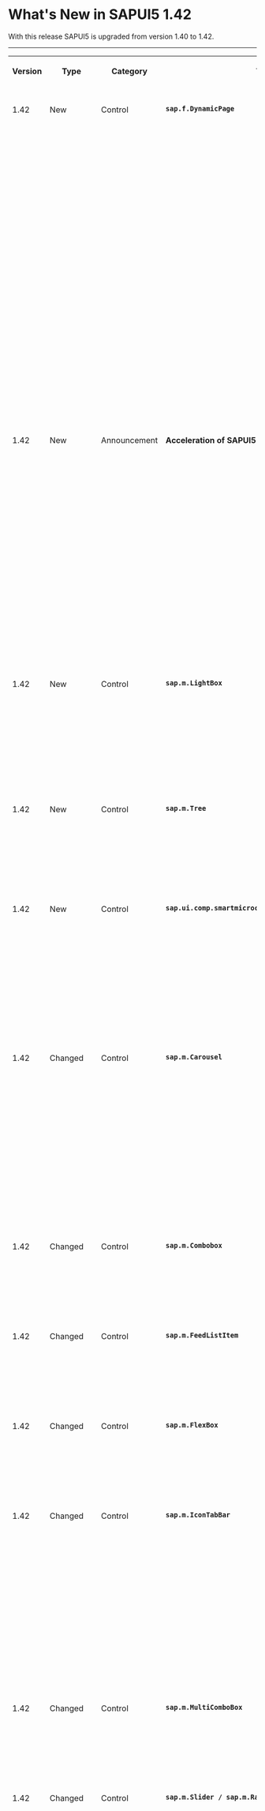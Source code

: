 <!-- loio468b05d592344ed5bcbf62c9bace2d6c -->

# What's New in SAPUI5 1.42

With this release SAPUI5 is upgraded from version 1.40 to 1.42.

****


<table>
<tr>
<th valign="top">

Version

</th>
<th valign="top">

Type

</th>
<th valign="top">

Category

</th>
<th valign="top">

Title

</th>
<th valign="top">

Description

</th>
<th valign="top">

Action

</th>
<th valign="top">

Available as of

</th>
</tr>
<tr>
<td valign="top">

1.42 

</td>
<td valign="top">

New 

</td>
<td valign="top">

Control 

</td>
<td valign="top">

**`sap.f.DynamicPage`** 

</td>
<td valign="top">

**`sap.f.DynamicPage`**

This control is an SAP Fiori 2.0 control, designed to support the basic SAP Fiori 2.0 floorplans. You can use this control as a basic layout for an app. It consists of a title, a header, content area, and a floating footer. It offers dynamic behavior when scrolling, where part of the header snaps to the title. It offers additional capabilities, such as expanding or snapping the header when clicking on the title, pinning or unpinning the header so that it always stays expanded, and more.

  
  
**Expanded Mode**

![](images/Whats_New_142_DynamicPageExpanded_b6e9d79.png "Expanded Mode")

  
  
**Collapsed Mode**

![](images/WhatsNew_142_DynamicPageSnapped_a4eb968.png "Collapsed Mode")

There is an option for displaying a footer as a toolbar with additional actions. The footer is also known as a “floating footer”, as it appears to float above the content of the page. The benefit of the new footer look-and-feel is that it is easily recognized by the end user.

![](images/WhatsNew_142_DynamicPageFooter_2f364ce.png)

For more information, see the [API Reference](https://ui5.sap.com/#/api/sap.f.DynamicPage) and the [Samples](https://ui5.sap.com/#/entity/sap.f.DynamicPage).

<sub>New•Control•Info Only•1.42</sub>

</td>
<td valign="top">

Info Only

</td>
<td valign="top">

2016-11-11

</td>
</tr>
<tr>
<td valign="top">

1.42 

</td>
<td valign="top">

New 

</td>
<td valign="top">

Announcement 

</td>
<td valign="top">

**Acceleration of SAPUI5 Cloud Deployment** 

</td>
<td valign="top">

**Acceleration of SAPUI5 Cloud Deployment**

We now deploy new versions of SAPUI5 earlier to `https://ui5.sap.com/`. As soon as a new minor version is released, it will also be available there. Check the version overview at [https://ui5.sap.com/versionoverview.html](https://ui5.sap.com/versionoverview.html). To access a specific version, for example, in SAP Web IDE, add the version number to the URL, for example, `https://ui5.sap.com/1.40.11/`. For more information, see [Variant for Bootstrapping from Content Delivery Network](../04_Essentials/variant-for-bootstrapping-from-content-delivery-network-2d3eb2f.md).

> ### Note:  
> The default version \(under `https://ui5.sap.com/`\) will always be the SAPUI5 version that is included in the SAP Business Technology Platform. This may not be the latest version!

<sub>New•Announcement•Info Only•1.42</sub>

</td>
<td valign="top">

Info Only 

</td>
<td valign="top">

2016-11-11

</td>
</tr>
<tr>
<td valign="top">

1.42 

</td>
<td valign="top">

New 

</td>
<td valign="top">

Control 

</td>
<td valign="top">

**`sap.m.LightBox`** 

</td>
<td valign="top">

**`sap.m.LightBox`**

The `LightBox` control is used to display an image in its original size. When the user clicks on a thumbnail, a `LightBox` containing the image opens in a new popup. The popup also contains a title and subtitle. For more information, see the [API Reference](https://ui5.sap.com/#/api/sap.m.LightBox) and the [Samples](https://ui5.sap.com/#/entity/sap.m.LightBox).

![](images/WhatsNew_142_LightBox_5a6da1a.png)

<sub>New•Control•Info Only•1.42</sub>

</td>
<td valign="top">

Info Only 

</td>
<td valign="top">

2016-11-11

</td>
</tr>
<tr>
<td valign="top">

1.42 

</td>
<td valign="top">

New 

</td>
<td valign="top">

Control 

</td>
<td valign="top">

**`sap.m.Tree`** 

</td>
<td valign="top">

**`sap.m.Tree`**

The `Tree` control provides a tree structure for displaying data in a hierarchy. Since it extends `sap.m.ListBase`, it provides many of the same features already known from `sap.m.List`. For more information, see the [API Reference](https://ui5.sap.com/#/api/sap.m.Tree) and the [Samples](https://ui5.sap.com/#/entity/sap.m.Tree).

<sub>New•Control•Info Only•1.42</sub>

</td>
<td valign="top">

Info Only 

</td>
<td valign="top">

2016-11-11

</td>
</tr>
<tr>
<td valign="top">

1.42 

</td>
<td valign="top">

New 

</td>
<td valign="top">

Control 

</td>
<td valign="top">

**`sap.ui.comp.smartmicrochart.SmartRadialMicroChart`** 

</td>
<td valign="top">

**`sap.ui.comp.smartmicrochart.SmartRadialMicroChart`**

The `SmartRadialMicroChart` control has been added to the `SmartMicroChart` container in `sap.ui.comp` library. The control analyzes the metadata document of an OData service for the specified entity set and renders the respective `RadialMicroChart` control for its visualization. As in other `SmartMicroCharts`, the `SmartRadialMicroChart` control uses the OData metadata annotations to determine the binding paths and values inside the chart. For more information, see the [API Reference](https://ui5.sap.com/#/api/sap.ui.comp.smartmicrochart.SmartRadialMicroChart) and the [Samples](https://ui5.sap.com/#/entity/sap.ui.comp.smartmicrochart.SmartRadialMicroChart).

<sub>New•Control•Info Only•1.42</sub>

</td>
<td valign="top">

Info Only 

</td>
<td valign="top">

2016-11-11

</td>
</tr>
<tr>
<td valign="top">

1.42 

</td>
<td valign="top">

Changed 

</td>
<td valign="top">

Control 

</td>
<td valign="top">

**`sap.m.Carousel`** 

</td>
<td valign="top">

**`sap.m.Carousel`**

The `Carousel` control has two enhancements.

-   The enumeration `CarouselArrowsPlacement` determines where the arrows will be placed \(on the sides of the content or on the sides of the page indicator\).

-   The page indicator now shows numbers instead of bullets, when the number of items in the `Carousel` is above nine.


![](images/WhatsNew_142_Carousel_a698aa6.png)

For more information, see the [API Reference](https://ui5.sap.com/#/api/sap.m.Carousel/methods/getArrowsPlacement) and the [Sample](https://ui5.sap.com/#/entity/sap.m.Carousel/sample/sap.m.sample.CarouselWithDisplayOptions).

<sub>Changed•Control•Info Only•1.42</sub>

</td>
<td valign="top">

Info Only 

</td>
<td valign="top">

2016-11-11

</td>
</tr>
<tr>
<td valign="top">

1.42 

</td>
<td valign="top">

Changed 

</td>
<td valign="top">

Control 

</td>
<td valign="top">

**`sap.m.Combobox`** 

</td>
<td valign="top">

**`sap.m.Combobox`**

The `Combobox` control now automatically scrolls to the selected element, so that the user sees the element selected in the initial dropdown box, which may not be visible in large dropdown boxes.

<sub>Changed•Control•Info Only•1.42</sub>

</td>
<td valign="top">

Info Only 

</td>
<td valign="top">

2016-11-11

</td>
</tr>
<tr>
<td valign="top">

1.42 

</td>
<td valign="top">

Changed 

</td>
<td valign="top">

Control 

</td>
<td valign="top">

**`sap.m.FeedListItem`** 

</td>
<td valign="top">

**`sap.m.FeedListItem`**

The `FeedListItem` control now incorporates the `sap.m.FormattedText` control that allows HTML-formatted text to be displayed. For more information, see the [API Reference](https://ui5.sap.com/#/api/sap.m.FeedListItem) and the [Samples](https://ui5.sap.com/#/entity/sap.m.FeedListItem).

<sub>Changed•Control•Info Only•1.42</sub>

</td>
<td valign="top">

Info Only 

</td>
<td valign="top">

2016-11-11

</td>
</tr>
<tr>
<td valign="top">

1.42 

</td>
<td valign="top">

Changed 

</td>
<td valign="top">

Control 

</td>
<td valign="top">

**`sap.m.FlexBox`** 

</td>
<td valign="top">

**`sap.m.FlexBox`**

The render type `Bare` has been added to the `FlexBox` control. It allows flex items to be rendered without a wrapping HTML tag. For more information, see the [API Reference](https://ui5.sap.com/#/api/sap.m.FlexRendertype) and the [Sample](https://ui5.sap.com/#/entity/sap.m.FlexBox/sample/sap.m.sample.FlexBoxRenderType).

<sub>Changed•Control•Info Only•1.42</sub>

</td>
<td valign="top">

Info Only 

</td>
<td valign="top">

2016-11-11

</td>
</tr>
<tr>
<td valign="top">

1.42 

</td>
<td valign="top">

Changed 

</td>
<td valign="top">

Control 

</td>
<td valign="top">

**`sap.m.IconTabBar`** 

</td>
<td valign="top">

**`sap.m.IconTabBar`**

The `IconTabBar` control has two enhancements:

-   `headerMode` has a new value called `Inline`. This mode displays the text and the count in one row.

-   `showOverflowSelectList` can be enabled when you have a large number of tabs and cannot display them all at once. When this property is set, all tabs that cannot be shown are added to an overflow list.


For more information, see the API Reference for [sap.m.IconTabHeaderMode](https://ui5.sap.com/#/api/sap.m.IconTabHeaderMode) and [sap.m.IconTabBar.getShowOverflowSelectList](https://ui5.sap.com/#/api/sap.m.IconTabBar/methods/getShowOverflowSelectList), and the samples [Overflow Select List](https://ui5.sap.com/#/entity/sap.m.IconTabBar/sample/sap.m.sample.IconTabBarOverflowSelectList) and [Inline Mode](https://ui5.sap.com/#/entity/sap.m.IconTabBar/sample/sap.m.sample.IconTabBarInlineMode).

<sub>Changed•Control•Info Only•1.42</sub>

</td>
<td valign="top">

Info Only 

</td>
<td valign="top">

2016-11-11

</td>
</tr>
<tr>
<td valign="top">

1.42 

</td>
<td valign="top">

Changed 

</td>
<td valign="top">

Control 

</td>
<td valign="top">

**`sap.m.MultiComboBox`** 

</td>
<td valign="top">

**`sap.m.MultiComboBox`**

We have implemented touch support on mobile devices for the `MultiComboBox` control. The behavior of the control is now aligned with other similar controls such as `Select` and `ComboBox`.

<sub>Changed•Control•Info Only•1.42</sub>

</td>
<td valign="top">

Info Only 

</td>
<td valign="top">

2016-11-11

</td>
</tr>
<tr>
<td valign="top">

1.42 

</td>
<td valign="top">

Changed 

</td>
<td valign="top">

Control 

</td>
<td valign="top">

**`sap.m.Slider / sap.m.RangeSlider`** 

</td>
<td valign="top">

**`sap.m.Slider / sap.m.RangeSlider`**

These controls have two new properties:

-   `inputsAsTooltips` adds an input field above the slider handle. This enables users to directly enter the desired `Slider` value.

-   `showAdvancedTooltip` when enabled, the handle will always display the slider value as a tooltip.


For more information, see the [API Reference](https://ui5.sap.com/#/api/sap.m.Slider/methods/getInputsAsTooltips) and the [Sample](https://ui5.sap.com/#/entity/sap.m.Slider/sample/sap.m.sample.Slider).

<sub>Changed•Control•Info Only•1.42</sub>

</td>
<td valign="top">

Info Only 

</td>
<td valign="top">

2016-11-11

</td>
</tr>
<tr>
<td valign="top">

1.42 

</td>
<td valign="top">

Changed 

</td>
<td valign="top">

Control 

</td>
<td valign="top">

**`sap.m.ObjectListItem / sap.m.ObjectHeader`** 

</td>
<td valign="top">

**`sap.m.ObjectListItem / sap.m.ObjectHeader`**

These controls can now display all markers of type `sap.m.ObjectMarker` with the use of a new `marker` aggregation. The possible values are `Flagged`, `Favorite`, `Locked`, `Draft`, and `Unsaved`. For more information, see the API Reference for [sap.m.ObjectListItem](https://ui5.sap.com/#/api/sap.m.ObjectListItem) and [sap.m.ObjectHeader](https://ui5.sap.com/#/api/sap.m.ObjectHeader), and the samples [Object List Item - Markers Aggregation](https://ui5.sap.com/#/entity/sap.m.ObjectListItem/sample/sap.m.sample.ObjectListItemMarkers) and [Object Header - Markers Aggregation](https://ui5.sap.com/#/entity/sap.m.ObjectHeader/sample/sap.m.sample.ObjectHeaderMarkers).

<sub>Changed•Control•Info Only•1.42</sub>

</td>
<td valign="top">

Info Only 

</td>
<td valign="top">

2016-11-11

</td>
</tr>
<tr>
<td valign="top">

1.42 

</td>
<td valign="top">

Changed 

</td>
<td valign="top">

Control 

</td>
<td valign="top">

**`sap.m.ObjectMarker`** 

</td>
<td valign="top">

With the use of a new `additionalInfo` property, you can now add descriptive text next to the displayed marker, for example *Locked by User*. For more information, see [API Reference](https://ui5.sap.com/#/api/sap.m.ObjectMarker).

<sub>Changed•Control•Info Only•1.42</sub>

</td>
<td valign="top">

Info Only 

</td>
<td valign="top">

2016-11-11

</td>
</tr>
<tr>
<td valign="top">

1.42 

</td>
<td valign="top">

Changed 

</td>
<td valign="top">

Control 

</td>
<td valign="top">

**`sap.m.UploadCollection`** 

</td>
<td valign="top">

**`sap.m.UploadCollection`**

The `UploadCollection` control has the following new properties:

-   `uploadButtonInvisible`: With this new property, you can make the *Upload* button invisible in your application if you want to prevent the user from uploading a file, either in the instant upload or in the upload pending scenario of the `UploadCollection` control.

-   `terminationEnabled`: With this new property, you can make the *Terminate Upload* button invisible in your application if you want to prevent the user from terminating an instant upload in the `UploadCollection` control.


For more information, see the [API Reference](https://ui5.sap.com/#/api/sap.m.UploadCollection) and the [Samples](https://ui5.sap.com/#/entity/sap.m.UploadCollection).

<sub>Changed•Control•Info Only•1.42</sub>

</td>
<td valign="top">

Info Only 

</td>
<td valign="top">

2016-11-11

</td>
</tr>
<tr>
<td valign="top">

1.42 

</td>
<td valign="top">

Changed 

</td>
<td valign="top">

Control 

</td>
<td valign="top">

**`sap.m.ViewSettingsDialog`** 

</td>
<td valign="top">

**`sap.m.ViewSettingsDialog`**

You can now customize the search behavior in the filter details page with the use of the new property `filterSearchOperator` with the possible values `Contains`, `Equals`, and `Starts With`. There is also a new method `setFilterSearchCallback` that can set a custom filter callback if the predefined filters are not sufficient. For more information, see the [API Reference](https://ui5.sap.com/#/api/sap.m.ViewSettingsDialog) and the [Sample](https://ui5.sap.com/#/entity/sap.m.ViewSettingsDialog/sample/sap.m.sample.ViewSettingsDialogCustomFilterDetails).

<sub>Changed•Control•Info Only•1.42</sub>

</td>
<td valign="top">

Info Only 

</td>
<td valign="top">

2016-11-11

</td>
</tr>
<tr>
<td valign="top">

1.42 

</td>
<td valign="top">

Changed 

</td>
<td valign="top">

Control 

</td>
<td valign="top">

**`sap.suite.ui.commons.ProcessFlow`** 

</td>
<td valign="top">

**`sap.suite.ui.commons.ProcessFlow`**

In the `ProcessFlow` control, the new status `Critical` has been implemented. This status can be used when a critical issue occurrsed in the current process. The new status that fulfills this condition is called `Critical` and it is associated with the process flow node. For more information, see the [API Reference](https://ui5.sap.com/#/api/sap.suite.ui.commons.ProcessFlowNodeState) and the [Sample](https://ui5.sap.com/#/entity/sap.suite.ui.commons.ProcessFlow/sample/sap.suite.ui.commons.sample.ProcessFlow).

<sub>Changed•Control•Info Only•1.42</sub>

</td>
<td valign="top">

Info Only 

</td>
<td valign="top">

2016-11-11

</td>
</tr>
<tr>
<td valign="top">

1.42 

</td>
<td valign="top">

Changed 

</td>
<td valign="top">

Control 

</td>
<td valign="top">

**`sap.suite.ui.microchart`** 

</td>
<td valign="top">

**`sap.suite.ui.microchart`**

Tooltip enhancement for all controls in the **`sap.suite.ui.microchart`** library: To get the tooltip to also be visible when micro charts are created from template methods, retrieving and displaying the tooltip is now independent from the method in which the micro chart was created. For more information, see the [API Reference](https://ui5.sap.com/#/api/sap.ui.comp.smartmicrochart.SmartMicroChart) and the [Samples](https://ui5.sap.com/#/entity/sap.ui.comp.smartmicrochart.SmartMicroChart).

<sub>Changed•Control•Info Only•1.42</sub>

</td>
<td valign="top">

Info Only 

</td>
<td valign="top">

2016-11-11

</td>
</tr>
<tr>
<td valign="top">

1.42 

</td>
<td valign="top">

Changed 

</td>
<td valign="top">

Control 

</td>
<td valign="top">

**`sap.suite.ui.microchart.ComparisonMicroChart`** 

</td>
<td valign="top">

**`sap.suite.ui.microchart.ComparisonMicroChart`**

You can now set minimum and maximum values for the `ComparisonMicroChart` control. By setting these values, an application can define a fixed size for the measurement scale to get an optimized representation of the compared values. For more information, see the [API Reference](https://ui5.sap.com/#/api/sap.suite.ui.microchart.ComparisonMicroChartMinMax) and the [Sample](https://ui5.sap.com/#/entity/sap.suite.ui.microchart.ComparisonMicroChart/sample/sap.suite.ui.microchart.sample.ComparisonMicroChartMinMax).

<sub>Changed•Control•Info Only•1.42</sub>

</td>
<td valign="top">

Info Only 

</td>
<td valign="top">

2016-11-11

</td>
</tr>
<tr>
<td valign="top">

1.42 

</td>
<td valign="top">

Changed 

</td>
<td valign="top">

Control 

</td>
<td valign="top">

**`sap.ui.comp.smartfield.SmartField`** 

</td>
<td valign="top">

**`sap.ui.comp.smartfield.SmartField`**

For improved performance, you can now use the `fetchValueListReadOnly` property if you want to prevent the value help from being requested for a read-only `SmartField` control. To use this property, you have to maintain the `com.sap.vocabularies.Common.v1.Text` annotation . For more information, see [sap.ui.comp](../10_More_About_Controls/sap-ui-comp-0cbbeba.md), the [API Reference](https://ui5.sap.com/#/api/sap.ui.comp.smartfield.SmartField), and the [Samples](https://ui5.sap.com/#/entity/sap.ui.comp.smartfield.SmartField).

<sub>Changed•Control•Info Only•1.42</sub>

</td>
<td valign="top">

Info Only 

</td>
<td valign="top">

2016-11-11

</td>
</tr>
<tr>
<td valign="top">

1.42 

</td>
<td valign="top">

Changed 

</td>
<td valign="top">

Control 

</td>
<td valign="top">

**`sap.ui.comp.smartmicrochart.SmartMicroChart`** 

</td>
<td valign="top">

**`sap.ui.comp.smartmicrochart.SmartMicroChart`**

The qualifier for the `UI.Chart` annotation term has been added to the `SmartMicroChart` control to support multiple `UI.Chart` annotations for an OData service. Depending on the qualifiers, you can now separate these multiple annotations and handle the different OData annotations in this control.

<sub>Changed•Control•Info Only•1.42</sub>

</td>
<td valign="top">

Info Only 

</td>
<td valign="top">

2016-11-11

</td>
</tr>
<tr>
<td valign="top">

1.42 

</td>
<td valign="top">

Changed 

</td>
<td valign="top">

Control 

</td>
<td valign="top">

**`sap.ui.layout.BlockLayout`** 

</td>
<td valign="top">

**`sap.ui.layout.BlockLayout`**

The `BlockLayout` control has been updated to comply to the new SAP Fiori 2.0 design. The color schemes for `Mixed`, `Bright`, and `Accent` have been updated to the new design. For more information, see the [Sample](https://ui5.sap.com/#/entity/sap.ui.layout.BlockLayout/sample/sap.ui.layout.sample.BlockLayoutDefault).

<sub>Changed•Control•Info Only•1.42</sub>

</td>
<td valign="top">

Info Only 

</td>
<td valign="top">

2016-11-11

</td>
</tr>
<tr>
<td valign="top">

1.42 

</td>
<td valign="top">

Changed 

</td>
<td valign="top">

Control 

</td>
<td valign="top">

**Visual Interaction toolkit \(`sap.ui.vk` library\)** 

</td>
<td valign="top">

**Visual Interaction toolkit \(`sap.ui.vk` library\)**

Improved controls for the **Visual Interaction toolkit \(`sap.ui.vk` library\)**:

-   The library now includes initial support for "Smart 2D" files \(2D VDS models\).

-   Redlining controls were improved for redlining drawing and rendering. For more information, see [API Reference: `sap.ui.vk`](https://ui5.sap.com/#/api/sap.ui.vk). 

-   `sap.ui.vk.Loco`: The `Loco` control has been updated to improve the handling of redlining gestures. For more information, see [API Reference: `sap.ui.vk.Loco`](https://ui5.sap.com/#/api/sap.ui.vk.Loco).


<sub>Changed•Control•Info Only•1.42</sub>

</td>
<td valign="top">

Info Only 

</td>
<td valign="top">

2016-11-11

</td>
</tr>
<tr>
<td valign="top">

1.42 

</td>
<td valign="top">

Changed 

</td>
<td valign="top">

Control 

</td>
<td valign="top">

**`sap.uxap.ObjectPageLayout`** 

</td>
<td valign="top">

**`sap.uxap.ObjectPageLayout`**

You can set the footer with the footer aggregation and toggle its visibility using the `showFooter` property. The footer is slightly transparent, showing the underlying content and is used to provide additional actions. This aligns the `Object Page` control with the SAP Fiori 2.0 design concepts. For more information, see the [API Reference](https://ui5.sap.com/#/api/sap.uxap.ObjectPageLayout/methods/getFooter) and the [Sample](https://ui5.sap.com/#/entity/sap.uxap.ObjectPageLayout/sample/sap.uxap.sample.ObjectPageOnJSON).

<sub>Changed•Control•Info Only•1.42</sub>

</td>
<td valign="top">

Info Only 

</td>
<td valign="top">

2016-11-11

</td>
</tr>
<tr>
<td valign="top">

1.42 

</td>
<td valign="top">

Changed 

</td>
<td valign="top">

Feature 

</td>
<td valign="top">

**Behavior-Driven Development with Gherkin** 

</td>
<td valign="top">

**Behavior-Driven Development with Gherkin**

SAPUI5 now supports behavior-driven development \(BDD\) with Gherkin. Gherkin allows you to write feature files that get translated into executable regression tests. So you can keep your documentation and specification in sync with the actual implementation in your application. It integrates seamlessly with OPA5 and you can completely reuse your OPA and page objects. You only need to translate an OPA journey to a feature file. For more information, see [Behavior-driven Development with Gherkin](../04_Essentials/behavior-driven-development-with-gherkin-45ac9f1.md), the [API Reference](https://ui5.sap.com/#/api/sap.ui.test.gherkin), and the [Samples](https://ui5.sap.com/#/entity/sap.ui.test.gherkin). 

<sub>Changed•Control•Info Only•1.42</sub>

</td>
<td valign="top">

Info Only 

</td>
<td valign="top">

2016-11-11

</td>
</tr>
<tr>
<td valign="top">

1.42 

</td>
<td valign="top">

Changed 

</td>
<td valign="top">

Feature 

</td>
<td valign="top">

**Enhancements for the SAP Fiori 2.0 Design** 

</td>
<td valign="top">

**Enhancements for the SAP Fiori 2.0 Design**

-   New theme *Belize Deep*: The SAP Fiori 2.0 design now supports a new dark flavor of the Belize theme, called Belize Deep. It can be enabled with parameter `sap_belize_plus`.

-   New library `sap.f`: This library contains new controls built especially for SAP Fiori 2.0, for example`sap.m.DynamicPage`.

-   Floating footer toolbar: The `sap.uxap.ObjectPageLayout` and `sap.m.Page` controls are enhanced with the new floating footer. The new `sap.f.DynamicPage` control comes with this feature by default.


<sub>Changed•Feature•Info Only•1.42</sub>

</td>
<td valign="top">

Info Only 

</td>
<td valign="top">

2016-11-11

</td>
</tr>
<tr>
<td valign="top">

1.42 

</td>
<td valign="top">

Changed 

</td>
<td valign="top">

Feature 

</td>
<td valign="top">

**SAPUI5 OData V4 Model** 

</td>
<td valign="top">

**SAPUI5 OData V4 Model**

The new version of the SAPUI5 OData V4 model introduces the following features:

-   Deleting entries

-   Loading annotation files


> ### Restriction:  
> Due to the limited feature scope of this version of the SAPUI5 OData V4 model, check that all required features are in place before developing applications. Double check the detailed documentation of the features, as certain parts of a feature may be missing although you might expect these parts as given. While we aimed at being compatible with existing controls, some controls might not work due to small incompatibilities compared to `sap.ui.model.odata.(v2.)ODataModel`, or due to missing features in the model \(like tree binding\). The interface for applications has been changed for easier and more efficient use of the model. For a summary of these changes, see [Changes Compared to OData V2 Model](../04_Essentials/changes-compared-to-odata-v2-model-abd4d7c.md).

For more information, see [OData V4 Model](../04_Essentials/odata-v4-model-5de13cf.md), the [API Reference](https://ui5.sap.com/#/api/sap.ui.model.odata.v4), and the [Samples](https://ui5.sap.com/#/entity/sap.ui.model.odata.v4.ODataModel).

<sub>Changed•Feature•Info Only•1.42</sub>

</td>
<td valign="top">

Info Only 

</td>
<td valign="top">

2016-11-11

</td>
</tr>
<tr>
<td valign="top">

1.42 

</td>
<td valign="top">

Changed 

</td>
<td valign="top">

Feature 

</td>
<td valign="top">

**One Page Acceptance Tests \(OPA5\)** 

</td>
<td valign="top">

**One Page Acceptance Tests \(OPA5\)**

-   `waitFor` statements in actions and automatic waiting: When writing custom actions you can now add `waitFor` statements inside the `action` and they will be executed before the `success` callback. This allows you to have complex reuse actions that interact with multiple controls.

    There is a new entry `autoWait` in the `sap.ui.test.Opa.config`.

    ```
    Opa5.extendConfig({
            autoWait: true
        });
    
    ```

    If it is set to `true`, every `waitFor` statement will execute extra checks before executing an `action` or `success` to see if the UI is in a stable state. For example, there is automatic waiting for `XMLHttpRequests` \(request to your server\). OPA will not continue before those requests are done. It also works with a mock server that has a delay. For more information, see [API Reference: `sap.ui.test.Opa5.waitFor`](https://ui5.sap.com/#/api/sap.ui.test.Opa5/methods/waitFor).

-   New matcher `sap.ui.test.matchers.I18NText`: The `I18NText` matcher checks if a control property has the same value as a text from an i18n file. It also checks that the key is in the property file. This allows you to catch all your typos and make your tests independent from the browsers language. For more information, see the [API Reference](https://ui5.sap.com/#/api/sap.ui.test.matchers.I18NText) and the [Samples](https://ui5.sap.com/#/entity/sap.ui.test.matchers.I18NText).

-   Improved troubleshooting: When OPA encounters a timeout, it collects the most recent logs logged under the `sap.ui.test` namespace and puts it in the test's failure message. All parameters of the `waitFor` method are now validated up front to immediately cause the test to fail if there is a typo.

-   Slowing down the execution: You can now use the new URL parameter `paExecutionDelay` to pass on `myOpaTest.qunit.html?opaExecutionDelay=700` to every OPA test. This means there will be a pause for 700 milliseconds before a new `waitFor` statement is executed. It helps when troubleshooting or if you want to watch OPA clicking through your application because it might be too fast to follow. There is also a dropdown list with three predefined values in your QUnit site.

    ![](images/WhatsNew_142_OPA_08dd0be.png)


<sub>Changed•Feature•Info Only•1.42</sub>

</td>
<td valign="top">

Info Only 

</td>
<td valign="top">

2016-11-11

</td>
</tr>
<tr>
<td valign="top">

1.42 

</td>
<td valign="top">

Changed 

</td>
<td valign="top">

Feature 

</td>
<td valign="top">

**Navigation and Routing** 

</td>
<td valign="top">

**Navigation and Routing**

You can now use the `title` property for targets and a `titleTarget` for routes in the routing configuration to change the displayed title of an app. For more information, see [Using the title Property in Targets](../04_Essentials/using-the-title-property-in-targets-1238d70.md).

<sub>Changed•Feature•Info Only•1.42</sub>

</td>
<td valign="top">

Info Only 

</td>
<td valign="top">

2016-11-11

</td>
</tr>
<tr>
<td valign="top">

1.42 

</td>
<td valign="top">

Changed 

</td>
<td valign="top">

Feature 

</td>
<td valign="top">

**New Icons** 

</td>
<td valign="top">

**New Icons**

We have 10 new icons - check out the [Icon Explorer](https://ui5.sap.com/test-resources/sap/m/demokit/iconExplorer/webapp/index.html) in the Demo Kit for details.

<sub>Changed•Feature•Info Only•1.42</sub>

</td>
<td valign="top">

Info Only 

</td>
<td valign="top">

2016-11-11

</td>
</tr>
<tr>
<td valign="top">

1.42 

</td>
<td valign="top">

Changed 

</td>
<td valign="top">

SAP Fiori Elements 

</td>
<td valign="top">

**SAP Fiori Elements** 

</td>
<td valign="top">

**SAP Fiori Elements**

**List Report and Object Page**

General Features:

-   Performance improvements

    Various changes were implemented to improve the overall performance of applications using the templates for the list report and object page.

-   Action control

    You can now control the display of actions. Based on a condition specified in the back-end system, actions can be hidden on the page header level, hidden for inline actions within a table, and disabled when in the toolbar of a table.

    In addition, you can now specify that a user must select at least one item before a particular action is enabled. This functionality is available for actions that trigger a back-end call through the OData service \(function import\).

-   Extension points for custom actions

    You can now use extension points to add custom actions to the list report and the object page.

-   Extension points for determining actions

    You can now use extension points to add a determining action button to the footer of the list report and the object page.

    The following extension points are available for determining actions:

    -   List report: `<Project Name>.ext.controller.ListReportExtension`

    -   Object page: `<Project Name>.ext.controller.DetailsExtension`


-   Smart micro charts in tables

    You can now add a `SmartMicroChart` control to a column within a `SmartTable` control in both the list report and the object page. For example, you may wish to show sales data in chart form for each product in the list report.

-   Enhanced message and error handling

    Message and error handling has been enhanced to improve the usability of the application. A message popover now opens automatically if errors are present when a user saves.


Object Page View

-   Hide or show the `create` action for related entities \(with creatable-path annotation\)

    You can now hide or show the `create` action for entities related to the selected object \(entity\) based on certain conditions set up in your back-end system. For example, you may wish to prevent users from adding a product description after the product has been archived.

-   Actions in smart chart toolbar

    You can now add action buttons to the toolbar of a smart chart on the object page. These actions can be of a type in which a call to the back end is triggered \(`UI.DataFieldForAction`\), or intent-based navigation to another page \(`UI.DataFieldForIntentBasedNavigation`\). For example, you may wish to add a link to an app that is related to the data set shown in the table.


**Overview Page**

Overview pages have been enhanced with the following features:

-   **Changes in stack cards**: With this enhancement, the number of stack cards you can display in an overview page is no longer limited to just 20. We've also added a *View All* link to enable the easy viewing of all the cards stacked. The header for `category` has now been replaced and instead you can now enter a title and description of the card. Also, the place holder of the card has changed and the stack card title can now include a link.

-   **Formatting numbers, date, or time**: Instead of having values rounded up to the next whole integer, the value parameter now supports two decimal points behind the value separator. For dates, you can also enable or disable the relative date format. Timestamp information has also been removed from the card.

-   **Card layout**: To enhance user experience, we've changed the look and feel of the basic card layout by adding a new target parameter to the card itself.


<sub>Changed•SAP Fiori Elements•Info Only•1.42</sub>

</td>
<td valign="top">

Info Only 

</td>
<td valign="top">

2016-11-11

</td>
</tr>
<tr>
<td valign="top">

1.42 

</td>
<td valign="top">

Deprecated 

</td>
<td valign="top">

Control 

</td>
<td valign="top">

**`sap.suite.ui.commons`** 

</td>
<td valign="top">

**`sap.suite.ui.commons`**

The `HeaderCell` and `HeaderCellItem` controls have been deprecated with this release in `sap.suite.ui.commons` library. Please use other container controls instead \(such as `sap.m.VBox` or `sap.m.HBox`\).

<sub>Deprecated•Control•Info Only•1.42</sub>

</td>
<td valign="top">

Info Only 

</td>
<td valign="top">

2016-11-11

</td>
</tr>
<tr>
<td valign="top">

1.42 

</td>
<td valign="top">

Deprecated 

</td>
<td valign="top">

Control 

</td>
<td valign="top">

**`sap.ui.comp.navpopover.SemanticObjectController`** 

</td>
<td valign="top">

**`sap.ui.comp.navpopover.SemanticObjectController`**

The `prefetchNavigationTargets` property and the `prefetchDone` event of `sap.ui.comp.navpopover.SemanticObjectController`, which is used in the `sap.ui.comp.navpopover.SmartLink` control, have been deprecated since the navigation target behavior for the `SmartLink` control has been changed to improve performance.

<sub>Deprecated•Control•Info Only•1.42</sub>

</td>
<td valign="top">

Info Only 

</td>
<td valign="top">

2016-11-11

</td>
</tr>
<tr>
<td valign="top">

1.42 

</td>
<td valign="top">

Changed 

</td>
<td valign="top">

User Documentation 

</td>
<td valign="top">

**QUnit Testing Documentation** 

</td>
<td valign="top">

**QUnit Testing Documentation**

The documentation for QUnit testing has been updated and aligned with the new QUnit 2.0 API. All code samples have been replaced to match the new syntax: [Unit Testing with QUnit](../04_Essentials/unit-testing-with-qunit-09d145c.md).

We have updated the following tutorials:

-   [Data Binding Tutorial](../03_Get-Started/data-binding-tutorial-e531093.md)

-   [Walkthrough Tutorial \(JavaScript\)](../03_Get-Started/walkthrough-tutorial-javascript-3da5f4b.md)


<sub>Changed•User Documentation•Info Only•1.42</sub>

</td>
<td valign="top">

Info Only 

</td>
<td valign="top">

2016-11-11

</td>
</tr>
</table>

**Related Information**  


[What's New in SAPUI5 1.127](what-s-new-in-sapui5-1-127-e5e1317.md "With this release SAPUI5 is upgraded from version 1.126 to 1.127.")

[What's New in SAPUI5 1.126](what-s-new-in-sapui5-1-126-1d98116.md "With this release SAPUI5 is upgraded from version 1.125 to 1.126.")

[What's New in SAPUI5 1.125](what-s-new-in-sapui5-1-125-9d87044.md "With this release SAPUI5 is upgraded from version 1.124 to 1.125.")

[What's New in SAPUI5 1.124](what-s-new-in-sapui5-1-124-7f77c3f.md "With this release SAPUI5 is upgraded from version 1.123 to 1.124.")

[What's New in SAPUI5 1.123](what-s-new-in-sapui5-1-123-9d00ac7.md "With this release SAPUI5 is upgraded from version 1.122 to 1.123.")

[What's New in SAPUI5 1.122](what-s-new-in-sapui5-1-122-5d078da.md "With this release SAPUI5 is upgraded from version 1.121 to 1.122.")

[What's New in SAPUI5 1.121](what-s-new-in-sapui5-1-121-91a4a2f.md "With this release SAPUI5 is upgraded from version 1.120 to 1.121.")

[What's New in SAPUI5 1.120](what-s-new-in-sapui5-1-120-2359b63.md "With this release SAPUI5 is upgraded from version 1.119 to 1.120.")

[What's New in SAPUI5 1.119](what-s-new-in-sapui5-1-119-0b1903a.md "With this release SAPUI5 is upgraded from version 1.118 to 1.119.")

[What's New in SAPUI5 1.118](what-s-new-in-sapui5-1-118-3eecbde.md "With this release SAPUI5 is upgraded from version 1.117 to 1.118.")

[What's New in SAPUI5 1.117](what-s-new-in-sapui5-1-117-029d3b4.md "With this release SAPUI5 is upgraded from version 1.116 to 1.117.")

[What's New in SAPUI5 1.116](what-s-new-in-sapui5-1-116-ebd6f34.md "With this release SAPUI5 is upgraded from version 1.115 to 1.116.")

[What's New in SAPUI5 1.115](what-s-new-in-sapui5-1-115-409fde8.md "With this release SAPUI5 is upgraded from version 1.114 to 1.115.")

[What's New in SAPUI5 1.114](what-s-new-in-sapui5-1-114-890fce1.md "With this release SAPUI5 is upgraded from version 1.113 to 1.114.")

[What's New in SAPUI5 1.113](what-s-new-in-sapui5-1-113-a9553fe.md "With this release SAPUI5 is upgraded from version 1.112 to 1.113.")

[What's New in SAPUI5 1.112](what-s-new-in-sapui5-1-112-34afc69.md "With this release SAPUI5 is upgraded from version 1.111 to 1.112.")

[What's New in SAPUI5 1.111](what-s-new-in-sapui5-1-111-7a67837.md "With this release SAPUI5 is upgraded from version 1.110 to 1.111.")

[What's New in SAPUI5 1.110](what-s-new-in-sapui5-1-110-71a855c.md "With this release SAPUI5 is upgraded from version 1.109 to 1.110.")

[What's New in SAPUI5 1.109](what-s-new-in-sapui5-1-109-3264bd2.md "With this release SAPUI5 is upgraded from version 1.108 to 1.109.")

[What's New in SAPUI5 1.108](what-s-new-in-sapui5-1-108-66e33f0.md "With this release SAPUI5 is upgraded from version 1.107 to 1.108.")

[What's New in SAPUI5 1.107](what-s-new-in-sapui5-1-107-d4ff916.md "With this release SAPUI5 is upgraded from version 1.106 to 1.107.")

[What's New in SAPUI5 1.106](what-s-new-in-sapui5-1-106-5b497b0.md "With this release SAPUI5 is upgraded from version 1.105 to 1.106.")

[What's New in SAPUI5 1.105](what-s-new-in-sapui5-1-105-4d6c00e.md "With this release SAPUI5 is upgraded from version 1.104 to 1.105.")

[What's New in SAPUI5 1.104](what-s-new-in-sapui5-1-104-69e567c.md "With this release SAPUI5 is upgraded from version 1.103 to 1.104.")

[What's New in SAPUI5 1.103](what-s-new-in-sapui5-1-103-0e98c76.md "With this release SAPUI5 is upgraded from version 1.102 to 1.103.")

[What's New in SAPUI5 1.102](what-s-new-in-sapui5-1-102-f038c99.md "With this release SAPUI5 is upgraded from version 1.101 to 1.102.")

[What's New in SAPUI5 1.101](what-s-new-in-sapui5-1-101-7733b00.md "With this release SAPUI5 is upgraded from version 1.100 to 1.101.")

[What's New in SAPUI5 1.100](what-s-new-in-sapui5-1-100-27dec1d.md "With this release SAPUI5 is upgraded from version 1.99 to 1.100.")

[What's New in SAPUI5 1.99](what-s-new-in-sapui5-1-99-4f35848.md "With this release SAPUI5 is upgraded from version 1.98 to 1.99.")

[What's New in SAPUI5 1.98](what-s-new-in-sapui5-1-98-d9f16f2.md "With this release SAPUI5 is upgraded from version 1.97 to 1.98.")

[What's New in SAPUI5 1.97](what-s-new-in-sapui5-1-97-fa0e282.md "With this release SAPUI5 is upgraded from version 1.96 to 1.97.")

[What's New in SAPUI5 1.96](what-s-new-in-sapui5-1-96-7a9269f.md "With this release SAPUI5 is upgraded from version 1.95 to 1.96.")

[What's New in SAPUI5 1.95](what-s-new-in-sapui5-1-95-a1aea67.md "With this release SAPUI5 is upgraded from version 1.94 to 1.95.")

[What's New in SAPUI5 1.94](what-s-new-in-sapui5-1-94-c40f1e6.md "With this release SAPUI5 is upgraded from version 1.93 to 1.94.")

[What's New in SAPUI5 1.93](what-s-new-in-sapui5-1-93-f273340.md "With this release SAPUI5 is upgraded from version 1.92 to 1.93.")

[What's New in SAPUI5 1.92](what-s-new-in-sapui5-1-92-1ef345d.md "With this release SAPUI5 is upgraded from version 1.91 to 1.92.")

[What's New in SAPUI5 1.91](what-s-new-in-sapui5-1-91-0a2bd79.md "With this release SAPUI5 is upgraded from version 1.90 to 1.91.")

[What's New in SAPUI5 1.90](what-s-new-in-sapui5-1-90-91c10c2.md "With this release SAPUI5 is upgraded from version 1.89 to 1.90.")

[What's New in SAPUI5 1.89](what-s-new-in-sapui5-1-89-e56cddc.md "With this release SAPUI5 is upgraded from version 1.88 to 1.89.")

[What's New in SAPUI5 1.88](what-s-new-in-sapui5-1-88-e15a206.md "With this release SAPUI5 is upgraded from version 1.87 to 1.88.")

[What's New in SAPUI5 1.87](what-s-new-in-sapui5-1-87-b506da7.md "With this release SAPUI5 is upgraded from version 1.86 to 1.87.")

[What's New in SAPUI5 1.86](what-s-new-in-sapui5-1-86-4c1c959.md "With this release SAPUI5 is upgraded from version 1.85 to 1.86.")

[What's New in SAPUI5 1.85](what-s-new-in-sapui5-1-85-1d18eb5.md "With this release SAPUI5 is upgraded from version 1.84 to 1.85.")

[What's New in SAPUI5 1.84](what-s-new-in-sapui5-1-84-dc76640.md "With this release SAPUI5 is upgraded from version 1.82 to 1.84.")

[What's New in SAPUI5 1.82](what-s-new-in-sapui5-1-82-3a8dd13.md "With this release SAPUI5 is upgraded from version 1.81 to 1.82.")

[What's New in SAPUI5 1.81](what-s-new-in-sapui5-1-81-f5e2a21.md "With this release SAPUI5 is upgraded from version 1.80 to 1.81.")

[What's New in SAPUI5 1.80](what-s-new-in-sapui5-1-80-8cee506.md "With this release SAPUI5 is upgraded from version 1.79 to 1.80.")

[What's New in SAPUI5 1.79](what-s-new-in-sapui5-1-79-99c4cdc.md "With this release SAPUI5 is upgraded from version 1.78 to 1.79.")

[What's New in SAPUI5 1.78](what-s-new-in-sapui5-1-78-f09b63e.md "With this release SAPUI5 is upgraded from version 1.77 to 1.78.")

[What's New in SAPUI5 1.77](what-s-new-in-sapui5-1-77-c46b439.md "With this release SAPUI5 is upgraded from version 1.76 to 1.77.")

[What's New in SAPUI5 1.76](what-s-new-in-sapui5-1-76-aad03b5.md "With this release SAPUI5 is upgraded from version 1.75 to 1.76.")

[What's New in SAPUI5 1.75](what-s-new-in-sapui5-1-75-5cbb62d.md "With this release SAPUI5 is upgraded from version 1.74 to 1.75.")

[What's New in SAPUI5 1.74](what-s-new-in-sapui5-1-74-c22208a.md "With this release SAPUI5 is upgraded from version 1.73 to 1.74.")

[What's New in SAPUI5 1.73](what-s-new-in-sapui5-1-73-231dd13.md "With this release SAPUI5 is upgraded from version 1.72 to 1.73.")

[What's New in SAPUI5 1.72](what-s-new-in-sapui5-1-72-521cad9.md "With this release SAPUI5 is upgraded from version 1.71 to 1.72.")

[What's New in SAPUI5 1.71](what-s-new-in-sapui5-1-71-a93a6a3.md "With this release SAPUI5 is upgraded from version 1.70 to 1.71.")

[What's New in SAPUI5 1.70](what-s-new-in-sapui5-1-70-f073d69.md "With this release SAPUI5 is upgraded from version 1.69 to 1.70.")

[What's New in SAPUI5 1.69](what-s-new-in-sapui5-1-69-89a18bd.md "With this release SAPUI5 is upgraded from version 1.68 to 1.69.")

[What's New in SAPUI5 1.68](what-s-new-in-sapui5-1-68-f94bf93.md "With this release SAPUI5 is upgraded from version 1.67 to 1.68.")

[What's New in SAPUI5 1.67](what-s-new-in-sapui5-1-67-a6b1472.md "With this release SAPUI5 is upgraded from version 1.66 to 1.67.")

[What's New in SAPUI5 1.66](what-s-new-in-sapui5-1-66-c9896e9.md "With this release SAPUI5 is upgraded from version 1.65 to 1.66.")

[What's New in SAPUI5 1.65](what-s-new-in-sapui5-1-65-0f5acfd.md "With this release SAPUI5 is upgraded from version 1.64 to 1.65.")

[What's New in SAPUI5 1.64](what-s-new-in-sapui5-1-64-0e30822.md "With this release SAPUI5 is upgraded from version 1.63 to 1.64.")

[What's New in SAPUI5 1.63](what-s-new-in-sapui5-1-63-e8d9da7.md "With this release SAPUI5 is upgraded from version 1.62 to 1.63.")

[What's New in SAPUI5 1.62](what-s-new-in-sapui5-1-62-771f4d5.md "With this release SAPUI5 is upgraded from version 1.61 to 1.62.")

[What's New in SAPUI5 1.61](what-s-new-in-sapui5-1-61-d991552.md "With this release SAPUI5 is upgraded from version 1.60 to 1.61.")

[What's New in SAPUI5 1.60](what-s-new-in-sapui5-1-60-5a0e1f7.md "With this release SAPUI5 is upgraded from version 1.58 to 1.60.")

[What's New in SAPUI5 1.58](what-s-new-in-sapui5-1-58-7c927aa.md "With this release SAPUI5 is upgraded from version 1.56 to 1.58.")

[What's New in SAPUI5 1.56](what-s-new-in-sapui5-1-56-108b7fd.md "With this release SAPUI5 is upgraded from version 1.54 to 1.56.")

[What's New in SAPUI5 1.54](what-s-new-in-sapui5-1-54-c838330.md "With this release SAPUI5 is upgraded from version 1.52 to 1.54.")

[What's New in SAPUI5 1.52](what-s-new-in-sapui5-1-52-849e1b6.md "With this release SAPUI5 is upgraded from version 1.50 to 1.52.")

[What's New in SAPUI5 1.50](what-s-new-in-sapui5-1-50-759e9f3.md "With this release SAPUI5 is upgraded from version 1.48 to 1.50.")

[What's New in SAPUI5 1.48](what-s-new-in-sapui5-1-48-fa1efac.md "With this release SAPUI5 is upgraded from version 1.46 to 1.48.")

[What's New in SAPUI5 1.46](what-s-new-in-sapui5-1-46-6307539.md "With this release SAPUI5 is upgraded from version 1.44 to 1.46.")

[What's New in SAPUI5 1.44](what-s-new-in-sapui5-1-44-a0cb7a0.md "With this release SAPUI5 is upgraded from version 1.42 to 1.44.")

[What's New in SAPUI5 1.40](what-s-new-in-sapui5-1-40-fbab50e.md "With this release SAPUI5 is upgraded from version 1.38 to 1.40.")

[What's New in SAPUI5 1.38](what-s-new-in-sapui5-1-38-f218918.md "With this release SAPUI5 is upgraded from version 1.36 to 1.38.")

